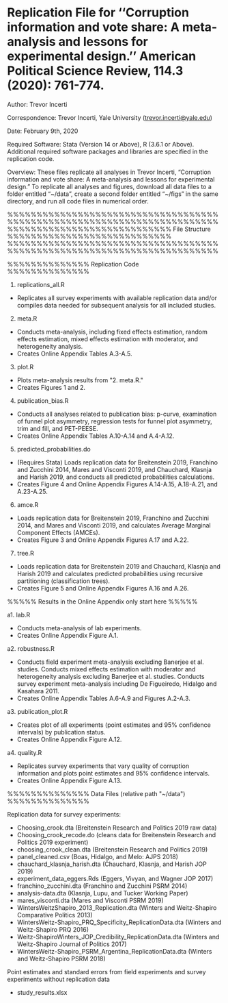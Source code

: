 # Replication File for ‘‘Corruption information and vote share: A meta-analysis and lessons for experimental design.’’ American Political Science Review, 114.3 (2020): 761-774.

Author: Trevor Incerti

Correspondence: Trevor Incerti, Yale University (trevor.incerti@yale.edu)

Date: February 9th, 2020

Required Software: Stata (Version 14 or Above), R (3.6.1 or Above). 
Additional required software packages and libraries are specified in the replication code.

Overview: These files replicate all analyses in Trevor Incerti, “Corruption information and vote share: A meta-analysis and lessons for experimental design.” To replicate all analyses and figures, download all data files to a folder entitled “~/data”, create a second folder entitled “~/figs” in the same directory, and run all code files in numerical order. 

%%%%%%%%%%%%%%%%%%%%%%%%%%%%%%%%%%%%%%%%%%%%%%%%%%%%%%%%%%%%%%%%%%%%%%%%
%%%%%%%%%%%%%%%%%%%%%%%%%%%% File Structure %%%%%%%%%%%%%%%%%%%%%%%%%%%%
%%%%%%%%%%%%%%%%%%%%%%%%%%%%%%%%%%%%%%%%%%%%%%%%%%%%%%%%%%%%%%%%%%%%%%%% 


%%%%%%%%%%%%%% Replication Code %%%%%%%%%%%%%%

1. replications_all.R
- Replicates all survey experiments with available replication data and/or compiles data needed for subsequent analysis for all included studies.

2. meta.R
- Conducts meta-analysis, including fixed effects estimation, random effects estimation, mixed effects estimation with moderator, and heterogeneity analysis. 
- Creates Online Appendix Tables A.3-A.5.

3. plot.R
- Plots meta-analysis results from "2. meta.R."
- Creates Figures 1 and 2.  

4. publication_bias.R
- Conducts all analyses related to publication bias: p-curve, examination of funnel plot asymmetry, regression tests for funnel plot asymmetry, trim and fill, and PET-PEESE. 
- Creates Online Appendix Tables A.10-A.14 and A.4-A.12. 

5. predicted_probabilities.do
- (Requires Stata) Loads replication data for Breitenstein 2019, Franchino and Zucchini 2014, Mares and Visconti 2019, and Chauchard, Klasnja and Harish 2019, and conducts all predicted probabilities calculations. 
- Creates Figure 4 and Online Appendix Figures A.14-A.15, A.18-A.21, and A.23-A.25.

6. amce.R
- Loads replication data for Breitenstein 2019, Franchino and Zucchini 2014, and Mares and Visconti 2019, and calculates Average Marginal Component Effects (AMCEs).
- Creates Figure 3 and Online Appendix Figures A.17 and A.22. 

7. tree.R
- Loads replication data for Breitenstein 2019 and Chauchard, Klasnja and Harish 2019 and calculates predicted probabilities using recursive partitioning (classification trees). 
- Creates Figure 5 and Online Appendix Figures A.16 and A.26. 


%%%%% Results in the Online Appendix only start here %%%%%

a1. lab.R
- Conducts meta-analysis of lab experiments. 
- Creates Online Appendix Figure A.1.

a2. robustness.R
- Conducts field experiment meta-analysis excluding Banerjee et al. studies. Conducts mixed effects estimation with moderator and heterogeneity analysis excluding Banerjee et al. studies. Conducts survey experiment meta-analysis including De Figueiredo, Hidalgo and Kasahara 2011. 
- Creates Online Appendix Tables A.6-A.9 and Figures A.2-A.3.

a3. publication_plot.R
- Creates plot of all experiments (point estimates and 95% confidence intervals) by publication status. 
- Creates Online Appendix Figure A.12.

a4. quality.R
- Replicates survey experiments that vary quality of corruption information and plots point estimates and 95% confidence intervals. 
- Creates Online Appendix Figure A.13. 


%%%%%%%%%%%%%% Data Files (relative path "~/data") %%%%%%%%%%%%%%

Replication data for survey experiments:
- Choosing_crook.dta (Breitenstein Research and Politics 2019 raw data)
- Choosing_crook_recode.do (cleans data for Breitenstein Research and Politics 2019 experiment)
- choosing_crook_clean.dta (Breitenstein Research and Politics 2019)
- panel_cleaned.csv (Boas, Hidalgo, and Melo: AJPS 2018)
- chauchard_klasnja_harish.dta (Chauchard, Klasnja, and Harish JOP 2019)
- experiment_data_eggers.Rds (Eggers, Vivyan, and Wagner JOP 2017)
- franchino_zucchini.dta (Franchino and Zucchini PSRM 2014)
- analysis-data.dta (Klasnja, Lupu, and Tucker Working Paper)
- mares_visconti.dta (Mares and Visconti PSRM 2019)
- WintersWeitzShapiro_2013_Replication.dta (Winters and Weitz-Shapiro Comparative Politics 2013)
- WintersWeitz-Shapiro_PRQ_Specificity_ReplicationData.dta (Winters and Weitz-Shapiro PRQ 2016)
- Weitz-ShapiroWinters_JOP_Credibility_ReplicationData.dta (Winters and Weitz-Shapiro Journal of Politics 2017)
- WintersWeitz-Shapiro_PSRM_Argentina_ReplicationData.dta (Winters and Weitz-Shapiro PSRM 2018)


Point estimates and standard errors from field experiments and survey experiments without replication data
- study_results.xlsx
